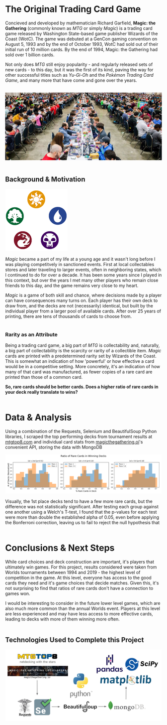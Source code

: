 # **The Original Trading Card Game**

Concieved and developed by mathematician Richard Garfield, **Magic: the Gathering** (commonly known as *MTG* or simply *Magic*) is a trading card game released by Washington State-based game publisher Wizards of the Coast (WotC). The game was debuted at a GenCon gaming convention on August 5, 1993 and by the end of October 1993, WotC had sold out of their initial run of 10 million cards. By the end of 1994, Magic: the Gathering had sold over 1 billion cards.

Not only does *MTG* still enjoy popularity - and regularly released sets of new cards - to this day, but it was the first of its kind, paving the way for other successful titles such as *Yu-Gi-Oh* and the *Pokémon Trading Card Game*, and many more that have come and gone over the years. <br/><br/>

![a large Magic: the Gathering tournament](images/mtgtourny.jpg)
<br/><br/>

## **Background & Motivation**

![the MTG 'color pie'](images/MM20161114_Wheel_small.png)

*Magic* became a part of my life at a young age and it wasn't long before I was playing competitvely in sanctioned events. First at local collectables stores and later traveling to larger events, often in neighboring states, which I continued to do for over a decade. It has been some years since I played in this context, but over the years I met many other players who remain close friends to this day, and the game remains very close to my heart.

*Magic* is a game of both skill and chance, where decisions made by a player can have consequences many turns on. Each player has their own deck to draw from, and the decks are not (necessarily) identical, but built by the individual player from a larger pool of available cards. After over 25 years of printing, there are tens of thousands of cards to choose from.
<br/><br/>

### **Rarity as an Attribute**

Being a trading card game, a big part of *MTG* is collectability and, naturally, a big part of collectability is the scarcity or rarity of a collectible item. *Magic* cards are printed with a predetermined rarity set by Wizards of the Coast. This is somewhat an indication of how 'powerful' or how effective a card would be in a competitive setting. More concretely, it's an indication of how many of that card was manufactured, as fewer copies of a rare card are printed than those of a common card.

**So, rare cards should be better cards. Does a higher ratio of rare cards in your deck really translate to wins?**
<br/><br/>

# **Data & Analysis**

Using a combination of the Requests, Selenium and BeautifulSoup Python libraries, I scraped the top performing decks from tournament results at [mtgtop8.com](https://www.mtgtop8.com) and individual card stats from [magicthegathering.oi](https://magicthegathering.io)'s convenient API, storing the data with MongoDB

![Ratio of Rare Cards in Winning Decks](images/1st_vs_all.png)

Visually, the 1st place decks tend to have a few more rare cards, but the difference was not statistically significant. After testing each group against one another using a Welch's T-test, I found that the p-values for each test were more than double the established alpha of 0.05, even before applying the Bonferroni correction, leaving us to fail to reject the null hypothesis that 
<br/><br/>

# Conclusions & Next Steps

While card choices and deck construction are important, it's players that ultimately win games. For this project, results considered were taken from Worlds tournaments between 1994 and 2019 - the highest level of competition in the game. At this level, everyone has access to the good cards they need and it's game choices that decide matches. Given this, it's not surprising to find that ratios of rare cards don't have a connection to games won.

I would be interesting to consider in the future lower level games, which are also much more common than the annual Worlds event. Players at this level are less experienced and may have less access to more effective cards, leading to decks with more of them winning more often.
<br/><br/>

## Technologies Used to Complete this Project
![Tech Stack](images/stack.png)